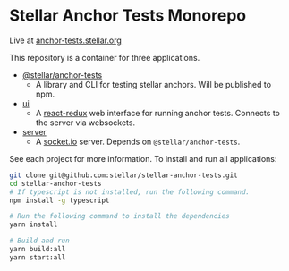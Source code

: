 # Stellar Anchor Tests Monorepo

Live at [anchor-tests.stellar.org](https://anchor-tests.stellar.org)

This repository is a container for three applications.

- [@stellar/anchor-tests](./@stellar/anchor-tests)
	- A library and CLI for testing stellar anchors. Will be published to npm.
- [ui](./ui)
	- A [react-redux](https://react-redux.js.org/) web interface for running anchor tests. Connects to the server via websockets.
- [server](./server)
	- A [socket.io](socket.io) server. Depends on `@stellar/anchor-tests`.

See each project for more information. To install and run all applications:

```sh
git clone git@github.com:stellar/stellar-anchor-tests.git
cd stellar-anchor-tests
# If typescript is not installed, run the following command.
npm install -g typescript

# Run the following command to install the dependencies
yarn install

# Build and run
yarn build:all
yarn start:all
```